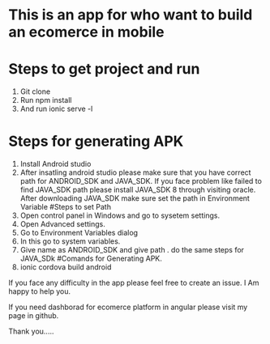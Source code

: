 # This is an app for who want to build an ecomerce in mobile 
# Steps to get project and run
1. Git clone
2. Run npm install
3. And run ionic serve -l
# Steps for generating APK
1. Install Android studio 
2. After insatling android studio please make sure that you have correct path for ANDROID_SDK and JAVA_SDK.
If you face problem like failed to find JAVA_SDK path please install JAVA_SDK 8 through visiting oracle.
After downloading JAVA_SDK make sure set the path in Environment Variable
#Steps to set Path
1. Open control panel in Windows and go to sysetem settings.
2. Open Advanced settings.
3. Go to Environment Variables dialog
  1. In this go to system variables.
  2. Give name as ANDROID_SDK and give path <You can get the path by opening the android studio>.
  do the same steps for JAVA_SDk
#Comands for Generating APK.
1. ionic cordova build android


If you face any difficulty in the app please feel free to create an issue. I Am happy to help you.

If you need dashborad for ecomerce platform in angular please visit my page in github.


Thank you.....
